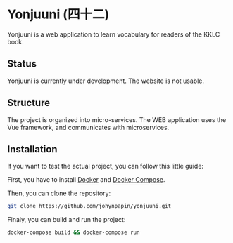 # Yonjuuni (四十二)

Yonjuuni is a web application to learn vocabulary for readers of the KKLC book.

## Status

Yonjuuni is currently under development. The website is not usable.

## Structure

The project is organized into micro-services.
The WEB application uses the Vue framework, and communicates with microservices.

## Installation

If you want to test the actual project, you can follow this little guide:

First, you have to install [Docker](https://docs.docker.com/install/) and [Docker Compose](https://docs.docker.com/compose/install/).

Then, you can clone the repository:
```zsh
git clone https://github.com/johynpapin/yonjuuni.git
```

Finaly, you can build and run the project:
```zsh
docker-compose build && docker-compose run
```
